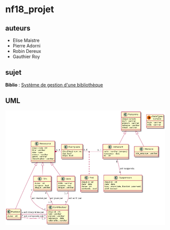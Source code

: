 # nf18_projet

## auteurs

 - Elise Maistre
 - Pierre Adorni
 - Robin Dereux
 - Gauthier Roy

## sujet

**Biblio** : 
<u> Système de gestion d'une bibliothèque </u>

## UML

![Le diagramme UML est cassé.](UML.png)

